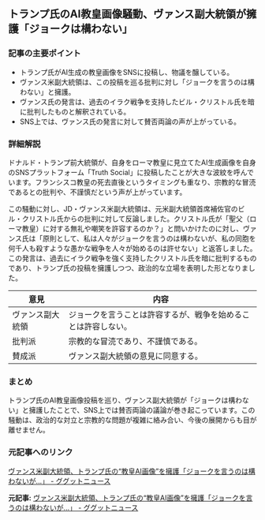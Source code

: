 ## トランプ氏のAI教皇画像騒動、ヴァンス副大統領が擁護「ジョークは構わない」

### 記事の主要ポイント

* トランプ氏がAI生成の教皇画像をSNSに投稿し、物議を醸している。
* ヴァンス米副大統領は、この投稿を巡る批判に対し「ジョークを言うのは構わない」と擁護。
* ヴァンス氏の発言は、過去のイラク戦争を支持したビル・クリストル氏を暗に批判したものと解釈されている。
* SNS上では、ヴァンス氏の発言に対して賛否両論の声が上がっている。

### 詳細解説

ドナルド・トランプ前大統領が、自身をローマ教皇に見立てたAI生成画像を自身のSNSプラットフォーム「Truth Social」に投稿したことが大きな波紋を呼んでいます。フランシスコ教皇の死去直後というタイミングも重なり、宗教的な冒涜であるとの批判や、不謹慎だという声が上がっています。

この騒動に対し、JD・ヴァンス米副大統領は、元米副大統領首席補佐官のビル・クリストル氏からの批判に対して反論しました。クリストル氏が「聖父（ローマ教皇）に対する無礼や嘲笑を許容するのか？」と問いかけたのに対し、ヴァンス氏は「原則として、私は人々がジョークを言うのは構わないが、私の同胞を何千人も殺すような愚かな戦争を人々が始めるのは許せない」と返答しました。この発言は、過去にイラク戦争を強く支持したクリストル氏を暗に批判するものであり、トランプ氏の投稿を擁護しつつ、政治的な立場を表明した形となりました。

| 意見 | 内容 |
|---|---|
| ヴァンス副大統領 | ジョークを言うことは許容するが、戦争を始めることは許容しない。 |
| 批判派 | 宗教的な冒涜であり、不謹慎である。 |
| 賛成派 | ヴァンス副大統領の意見に同意する。 |

### まとめ

トランプ氏のAI教皇画像投稿を巡り、ヴァンス副大統領が「ジョークは構わない」と擁護したことで、SNS上では賛否両論の議論が巻き起こっています。この騒動は、政治的な対立と宗教的な問題が複雑に絡み合い、今後の展開からも目が離せません。

### 元記事へのリンク

[ヴァンス米副大統領、トランプ氏の“教皇AI画像”を擁護「ジョークを言うのは構わないが…」 - ググットニュース](https://ggtnews.com/articles/11581)


**元記事:** [ヴァンス米副大統領、トランプ氏の“教皇AI画像”を擁護「ジョークを言うのは構わないが…」 - ググットニュース](https://ggtnews.net/articles/ejujf)